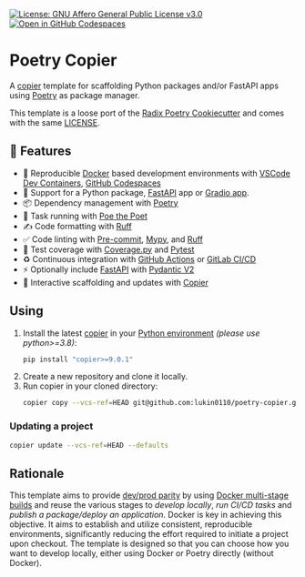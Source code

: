 [![License: GNU Affero General Public License v3.0](https://img.shields.io/static/v1?label=license&message=GNU%20AFFERO&color=blue)](https://github.com/lukin0110/poetry-copier/blob/main/LICENSE) [![Open in GitHub Codespaces](https://img.shields.io/static/v1?label=GitHub%20Codespaces&message=Open&color=blue&logo=github)](https://github.com/codespaces/new?hide_repo_select=true&ref=main&repo=724307075)

# Poetry Copier

A [copier](https://copier.readthedocs.io/en/stable/) template for scaffolding Python packages and/or FastAPI apps using 
[Poetry](https://python-poetry.org/) as package manager.

This template is a loose port of the [Radix Poetry Cookiecutter](https://github.com/radix-ai/poetry-cookiecutter) and comes with the same [LICENSE](LICENSE).

## 🎉 Features

- 🐳 Reproducible [Docker](https://www.docker.com/) based development environments with [VSCode Dev Containers](https://code.visualstudio.com/docs/remote/containers), [GitHub Codespaces](https://github.com/features/codespaces) 
- 🐍 Support for a Python package, [FastAPI](https://fastapi.tiangolo.com/) app or [Gradio app](https://www.gradio.app/).
- 📦 Dependency management with [Poetry](https://python-poetry.org/)
- 🏃 Task running with [Poe the Poet](https://poethepoet.natn.io/index.html)
- ✍️ Code formatting with [Ruff](https://docs.astral.sh/ruff/)
- ✅ Code linting with [Pre-commit](https://pre-commit.com/), [Mypy](), and [Ruff](https://docs.astral.sh/ruff/)
- 🧪 Test coverage with [Coverage.py](https://coverage.readthedocs.io/en/7.3.2/) and [Pytest](https://docs.pytest.org/en/7.4.x/)
- ♻️ Continuous integration with [GitHub Actions](https://docs.github.com/en/actions) or [GitLab CI/CD](https://docs.gitlab.com/ee/ci/)
- ⚡️ Optionally include [FastAPI](https://fastapi.tiangolo.com/) with [Pydantic V2](https://docs.pydantic.dev/2.5/)
- 🚧 Interactive scaffolding and updates with [Copier](https://copier.readthedocs.io/en/stable/)

## Using

1. Install the latest [copier](https://copier.readthedocs.io/en/stable/#installation) in your [Python environment](https://github.com/pyenv/pyenv) _(please use python>=3.8)_:
    ```bash
    pip install "copier>=9.0.1"
    ```
2. Create a new repository and clone it locally.
3. Run copier in your cloned directory:
    ```bash
    copier copy --vcs-ref=HEAD git@github.com:lukin0110/poetry-copier.git .
    ```
   
### Updating a project

```bash
copier update --vcs-ref=HEAD --defaults
```

## Rationale
This template aims to provide [dev/prod parity](https://12factor.net/dev-prod-parity) by using [Docker multi-stage builds](https://docs.docker.com/build/building/multi-stage/) and reuse the various 
stages to *develop locally*, *run CI/CD tasks* and *publish a package/deploy an application*. Docker is key in 
achieving this objective. It aims to establish and utilize consistent, reproducible environments, significantly 
reducing the effort required to initiate a project upon checkout. The template is designed so that you can choose how 
you want to develop locally, either using Docker or Poetry directly (without Docker).
